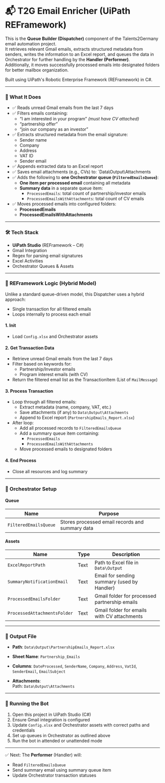 # 📬 T2G Email Enricher (UiPath REFramework)

This is the **Queue Builder (Dispatcher)** component of the Talents2Germany email automation project.  
It retrieves relevant Gmail emails, extracts structured metadata from senders, writes the information to an Excel report, and queues the data in Orchestrator for further handling by the **Handler (Performer)**.  
Additionally, it moves successfully processed emails into designated folders for better mailbox organization.

Built using UiPath's Robotic Enterprise Framework (REFramework) in C#.

---

### 📌 What It Does

- ✅ Reads unread Gmail emails from the last 7 days
- ✅ Filters emails containing:
  - “I am interested in your program” *(must have CV attached)*
  - “partnership offer”
  - “join our company as an investor”
- ✅ Extracts structured metadata from the email signature:
  - Sender name
  - Company
  - Address
  - VAT ID
  - Sender email
- ✅ Appends extracted data to an Excel report
- ✅ Saves email attachments (e.g., CVs) to:
  `Data\Output\Attachments
- ✅ Adds the following to **one Orchestrator queue (`FilteredEmailsQueue`)**:
  - **One item per processed email** containing all metadata
  - **Summary data** in a separate queue item:
    - `ProcessedEmails`: total count of partnership/investor emails
    - `ProcessedEmailsWithAttachments`: total count of CV emails
- ✅ Moves processed emails into configured folders:
  - **ProcessedEmails**
  - **ProcessedEmailsWithAttachments**

---

### 🛠 Tech Stack

- **UiPath Studio** (REFramework – C#)
- Gmail Integration
- Regex for parsing email signatures
- Excel Activities
- Orchestrator Queues & Assets
  
---

### 🔄 REFramework Logic (Hybrid Model)
Unlike a standard queue-driven model, this Dispatcher uses a hybrid approach:
- Single transaction for all filtered emails
- Loops internally to process each email

#### 1. **Init**
- Load `Config.xlsx` and Orchestrator assets

#### 2. **Get Transaction Data**
- Retrieve unread Gmail emails from the last 7 days
- Filter based on keywords for:
  - Partnership/Investor emails
  - Program interest emails (with CV)
- Return the filtered email list as the TransactionItem (List of `MailMessage`)

#### 3. **Process Transaction**
- Loop through all filtered emails:
  - Extract metadata (name, company, VAT, etc.)
  - Save attachments (if any) to `Data\Output\Attachments`
  - Append to Excel report (`PartnershipEmails_Report.xlsx`)
- After loop:
  - Add all processed records to `FilteredEmailsQueue`
  - Add a summary queue item containing:
    - `ProcessedEmails`
    - `ProcessedEmailsWithAttachments`
  - Move processed emails to designated folders

#### 4. **End Process**
- Close all resources and log summary

---

### 📂 Orchestrator Setup

#### Queue
| Name                 | Purpose                                         |
|----------------------|-------------------------------------------------|
| `FilteredEmailsQueue` | Stores processed email records and summary data |

#### Assets
| Name                      | Type | Description                                   |
|---------------------------|------|-----------------------------------------------|
| `ExcelReportPath`         | Text | Path to Excel file in `Data\Output`          |
| `SummaryNotificationEmail`       | Text | Email for sending summary (used by Handler)  |
| `ProcessedEmailsFolder`   | Text | Gmail folder for processed partnership emails |
| `ProcessedAttachmentsFolder` | Text | Gmail folder for emails with CV attachments  |

---

### 🧾 Output File

- **Path**: `Data\Output\PartnershipEmails_Report.xlsx`
- **Sheet Name**: `Partnership_Emails`
- **Columns**: `DateProcessed`, `SenderName`, `Company`, `Address`, `VatId`, `SenderEmail`, `EmailSubject`

- **Attachments**:  
  Path: `Data\Output\Attachments`

---

### 📁 Running the Bot

1. Open this project in UiPath Studio (C#)
2. Ensure Gmail integration is configured
3. Update `Config.xlsx` and Orchestrator assets with correct paths and credentials
4. Set up queues in Orchestrator as outlined above
5. Run the bot in attended or unattended mode
   
---

✅ Next: The **Performer** (Handler) will:
- Read `FilteredEmailsQueue`
- Send summary email using summary queue item
- Update Orchestrator transaction statuses
